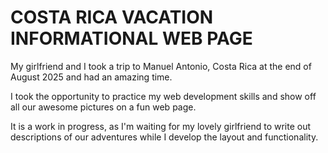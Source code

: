 # COSTA RICA VACATION INFORMATIONAL WEB PAGE

My girlfriend and I took a trip to Manuel Antonio, Costa Rica at the end of August 2025 and had an amazing time. 

I took the opportunity to practice my web development skills and show off all our awesome pictures on a fun web page.

It is a work in progress, as I'm waiting for my lovely girlfriend to write out descriptions of our adventures while I develop the layout and functionality. 
